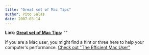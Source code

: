 ```yaml
---
title: "Great set of Mac Tips"
author: Pito Salas
date: 2007-03-14
---
```


**Link: [Great set of Mac Tips](None):** ""



If you are a Mac user, you might find a hint or three here to help your
computer's performance. [Check out "The Efficient Mac
User"](<http://lowendmac.com/eubanks/07/0312.html>)


